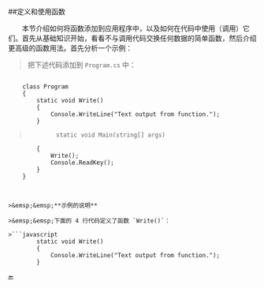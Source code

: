 ##定义和使用函数

&emsp;&emsp;本节介绍如何将函数添加到应用程序中，以及如何在代码中使用（调用）它们。首先从基础知识开始，看看不与调用代码交换任何数据的简单函数，然后介绍更高级的函数用法。首先分析一个示例：

>把下述代码添加到 `Program.cs` 中：

>```javascript
        class Program
        {
            static void Write()
            {
                Console.WriteLine("Text output from function.");
            }

>             static void Main(string[] args)
            {
                Write();
                Console.ReadKey();
            }
        }
```


>&emsp;&emsp;**示例的说明**

>&emsp;&emsp;下面的 4 行代码定义了函数 `Write()`：

>```javascript
        static void Write()
        {
            Console.WriteLine("Text output from function.");
        }
```



















🔚